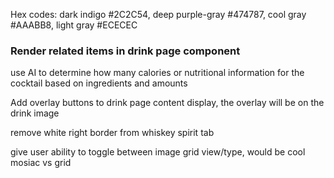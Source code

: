 Hex codes: dark indigo #2C2C54, deep purple-gray #474787, cool gray #AAABB8, light gray #ECECEC

### Render related items in drink page component

use AI to determine how many calories or nutritional information for
the cocktail based on ingredients and amounts

Add overlay buttons to drink page content display, the overlay
will be on the drink image

remove white right border from whiskey spirit tab

give user ability to toggle between image grid view/type, would be cool
mosiac vs grid